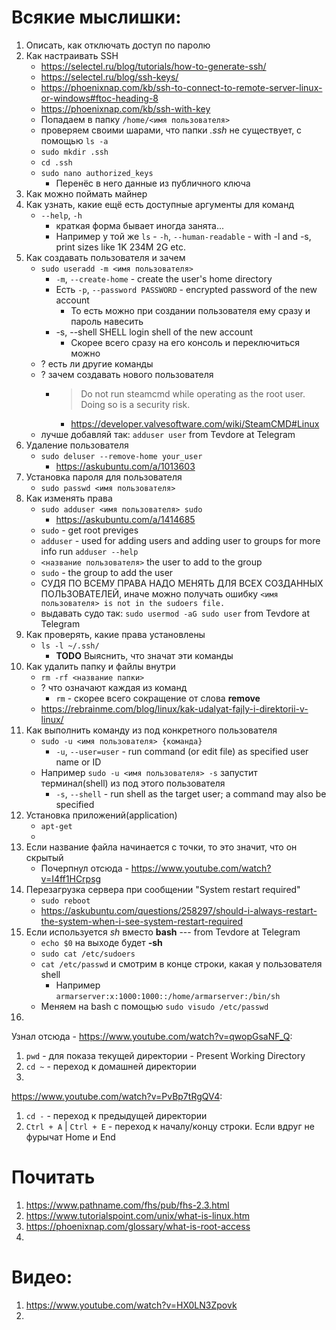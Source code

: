 # Всякие мыслишки:
1. Описать, как отключать доступ по паролю
2. Как настраивать SSH
    - https://selectel.ru/blog/tutorials/how-to-generate-ssh/
    - https://selectel.ru/blog/ssh-keys/
    - https://phoenixnap.com/kb/ssh-to-connect-to-remote-server-linux-or-windows#ftoc-heading-8
    - https://phoenixnap.com/kb/ssh-with-key
    - Попадаем в папку `/home/<имя пользователя>`
    - проверяем своими шарами, что папки _.ssh_ не существует, с помощью `ls -a`
    - `sudo mkdir .ssh`
    - `cd .ssh`
    - `sudo nano authorized_keys`
        - Перенёс в него данные из публичного ключа
3. Как можно поймать майнер
4. Как узнать, какие ещё есть доступные аргументы для команд
    - `--help`, `-h`
         - краткая форма бывает иногда занята...
         - Например у той же `ls` -  `-h`, `--human-readable` - with -l and -s, print sizes like 1K 234M 2G etc.
6. Как создавать пользователя и зачем
    - `sudo useradd -m <имя пользователя>`
        - `-m`, `--create-home` - create the user's home directory
        - Есть `-p`, `--password PASSWORD` - encrypted password of the new account
            - То есть можно при создании пользователя ему сразу и пароль навесить
        - -s, --shell SHELL             login shell of the new account
            - Скорее всего сразу на его консоль и переключиться можно
    - ? есть ли другие команды
    - ? зачем создавать нового пользователя
        - > Do not run steamcmd while operating as the root user. Doing so is a security risk.
            - https://developer.valvesoftware.com/wiki/SteamCMD#Linux
    - лучше добавляй так:
        `adduser user` from Tevdore at Telegram
7. Удаление пользователя
    - `sudo deluser --remove-home your_user`
        - https://askubuntu.com/a/1013603
8. Установка пароля для пользователя
   - `sudo passwd <имя пользователя>`
9. Как изменять права
    - `sudo adduser <имя пользователя> sudo`
        - https://askubuntu.com/a/1414685
    - `sudo` - get root previges
    - `adduser` - used for adding users and adding user to groups for more info run `adduser --help`
    - `<название пользователя>` the user to add to the group
    - `sudo` - the group to add the user
    - СУДЯ ПО ВСЕМУ ПРАВА НАДО МЕНЯТЬ ДЛЯ ВСЕХ СОЗДАННЫХ ПОЛЬЗОВАТЕЛЕЙ, иначе можно получать ошибку `<имя пользователя> is not in the sudoers file.`
    - выдавать судо так:
        `sudo usermod -aG sudo user` from Tevdore at Telegram
10. Как проверять, какие права установлены
    - `ls -l ~/.ssh/`
        - **TODO** Выяснить, что значат эти команды
11. Как удалить папку и файлы внутри
    - `rm -rf <название папки>`
    - ? что означают каждая из команд
        - `rm` - скорее всего сокращение от слова **remove**
    - https://rebrainme.com/blog/linux/kak-udalyat-fajly-i-direktorii-v-linux/
12. Как выполнить команду из под конкретного пользователя
    - `sudo -u <имя пользователя> {команда}`
         - `-u`, `--user=user` - run command (or edit file) as specified user name or ID
     - Например `sudo -u <имя пользователя> -s` запустит терминал(shell) из под этого пользователя
         - `-s`, `--shell` - run shell as the target user; a command may also be specified
13. Установка приложений(application)
    - `apt-get`
    - 
14. Если название файла начинается с точки, то это значит, что он скрытый
    - Почерпнул отсюда - https://www.youtube.com/watch?v=I4ff1HCrpsg
15. Перезагрузка сервера при сообщении "System restart required"
    - `sudo reboot`
    - https://askubuntu.com/questions/258297/should-i-always-restart-the-system-when-i-see-system-restart-required
16. Если используется _sh_ вместо **bash** --- from Tevdore at Telegram
    - `echo $0` на выходе будет **-sh**
    - `sudo cat /etc/sudoers`
    - `cat /etc/passwd` и смотрим в конце строки, какая у пользователя shell
        - Например `armarserver:x:1000:1000::/home/armarserver:/bin/sh`
    - Меняем на bash с помощью `sudo visudo /etc/passwd`
17. 

Узнал отсюда - https://www.youtube.com/watch?v=qwopGsaNF_Q:
1. `pwd` - для показа текущей директории - Present Working Directory
2. `cd ~` - переход к домашней директории
3. 

https://www.youtube.com/watch?v=PvBp7tRgQV4:
1. `cd -` - переход к предыдущей директории
2. `Ctrl + A` | `Ctrl + E` - переход к началу/концу строки. Если вдруг не фурычат Home и End

# Почитать
1. https://www.pathname.com/fhs/pub/fhs-2.3.html
2. https://www.tutorialspoint.com/unix/what-is-linux.htm
3. https://phoenixnap.com/glossary/what-is-root-access
4. 

# Видео:
1. https://www.youtube.com/watch?v=HX0LN3Zpovk
2. 
